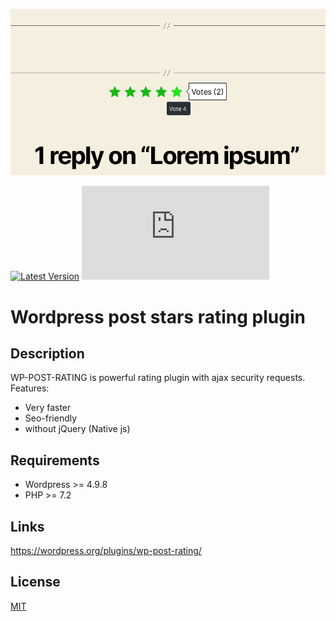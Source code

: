 ![Screenshot](https://raw.githubusercontent.com/shmidtelson/wp-post-rating/dev/.plugin-assets/screenshot-1.png)

[![Latest Version](https://img.shields.io/github/release/shmidtelson/wp-post-rating.svg?style=flat-square)](https://github.com/shmidtelson/wp-post-rating/releases)
[![Build Status](https://img.shields.io/github/workflow/status/shmidtelson/wp-post-rating/Deploy%20Plugin%20to%20WordPress.org?label=Deploy%20Plugin%20to%20WordPress.org&style=flat-square)](https://github.com/shmidtelson/wp-post-rating/actions?query=workflow%3A%22Deploy+Plugin+to+WordPress.org%22)

# Wordpress post stars rating plugin
## Description ##
WP-POST-RATING is powerful rating plugin with ajax security requests.
Features:
* Very faster
* Seo-friendly
* without jQuery (Native js)

## Requirements ##
* Wordpress >= 4.9.8
* PHP >= 7.2

## Links ##
https://wordpress.org/plugins/wp-post-rating/

## License ##
[MIT](https://raw.githubusercontent.com/shmidtelson/wp-post-rating/master/LICENSE)
